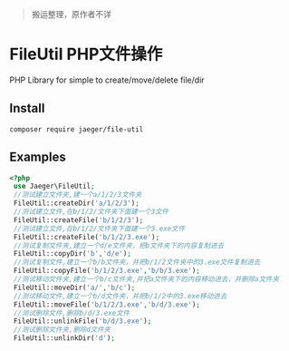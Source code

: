 
> 搬运整理，原作者不详

# FileUtil PHP文件操作

PHP Library for simple to create/move/delete file/dir


## Install 

```
composer require jaeger/file-util
```

## Examples
```php
<?php
 use Jaeger\FileUtil;
 //测试建立文件夹,建一个a/1/2/3文件夹
 FileUtil::createDir('a/1/2/3');   
 //测试建立文件,在b/1/2/文件夹下面建一个3文件
 FileUtil::createFile('b/1/2/3'); 
 //测试建立文件,在b/1/2/文件夹下面建一个3.exe文件
 FileUtil::createFile('b/1/2/3.exe'); 
 //测试复制文件夹,建立一个d/e文件夹，把b文件夹下的内容复制进去
 FileUtil::copyDir('b','d/e');      
 //测试复制文件,建立一个b/b文件夹，并把b/1/2文件夹中的3.exe文件复制进去
 FileUtil::copyFile('b/1/2/3.exe','b/b/3.exe');
 //测试移动文件夹,建立一个b/c文件夹,并把a文件夹下的内容移动进去，并删除a文件夹
 FileUtil::moveDir('a/','b/c');   
 //测试移动文件,建立一个b/d文件夹，并把b/1/2中的3.exe移动进去
 FileUtil::moveFile('b/1/2/3.exe','b/d/3.exe'); 
 //测试删除文件,删除b/d/3.exe文件
 FileUtil::unlinkFile('b/d/3.exe');
 //测试删除文件夹,删除d文件夹
 FileUtil::unlinkDir('d');                      
```
